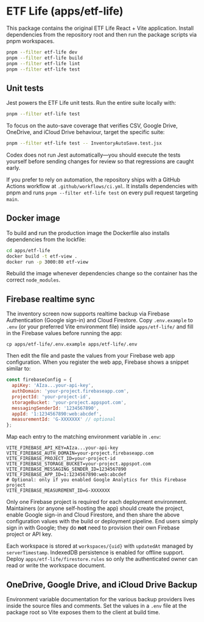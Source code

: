 # ETF Life (apps/etf-life)

This package contains the original ETF Life React + Vite application. Install dependencies from the repository root and then run the package scripts via pnpm workspaces.

```bash
pnpm --filter etf-life dev
pnpm --filter etf-life build
pnpm --filter etf-life lint
pnpm --filter etf-life test
```

## Unit tests

Jest powers the ETF Life unit tests. Run the entire suite locally with:

```bash
pnpm --filter etf-life test
```

To focus on the auto-save coverage that verifies CSV, Google Drive, OneDrive, and iCloud Drive behaviour, target the specific suite:

```bash
pnpm --filter etf-life test -- InventoryAutoSave.test.jsx
```

Codex does not run Jest automatically—you should execute the tests yourself before sending changes for review so that regressions are caught early.

If you prefer to rely on automation, the repository ships with a GitHub Actions workflow at `.github/workflows/ci.yml`. It installs dependencies with pnpm and runs `pnpm --filter etf-life test` on every pull request targeting `main`.

## Docker image

To build and run the production image the Dockerfile also installs dependencies from the lockfile:

```bash
cd apps/etf-life
docker build -t etf-view .
docker run -p 3000:80 etf-view
```

Rebuild the image whenever dependencies change so the container has the correct `node_modules`.

## Firebase realtime sync

The inventory screen now supports realtime backup via Firebase Authentication (Google sign-in) and Cloud Firestore. Copy `.env.example` to `.env` (or your preferred Vite environment file) inside `apps/etf-life/` and fill in the Firebase values before running the app:

```
cp apps/etf-life/.env.example apps/etf-life/.env
```

Then edit the file and paste the values from your Firebase web app configuration. When you register the web app, Firebase shows a snippet similar to:

```js
const firebaseConfig = {
  apiKey: 'AIza...your-api-key',
  authDomain: 'your-project.firebaseapp.com',
  projectId: 'your-project-id',
  storageBucket: 'your-project.appspot.com',
  messagingSenderId: '1234567890',
  appId: '1:1234567890:web:abcdef',
  measurementId: 'G-XXXXXXX' // optional
};
```

Map each entry to the matching environment variable in `.env`:

```
VITE_FIREBASE_API_KEY=AIza...your-api-key
VITE_FIREBASE_AUTH_DOMAIN=your-project.firebaseapp.com
VITE_FIREBASE_PROJECT_ID=your-project-id
VITE_FIREBASE_STORAGE_BUCKET=your-project.appspot.com
VITE_FIREBASE_MESSAGING_SENDER_ID=1234567890
VITE_FIREBASE_APP_ID=1:1234567890:web:abcdef
# Optional: only if you enabled Google Analytics for this Firebase project
VITE_FIREBASE_MEASUREMENT_ID=G-XXXXXXX
```

Only one Firebase project is required for each deployment environment. Maintainers (or anyone self-hosting the app) should create the project, enable Google sign-in and Cloud Firestore, and then share the above configuration values with the build or deployment pipeline. End users simply sign in with Google; they do **not** need to provision their own Firebase project or API key.

Each workspace is stored at `workspaces/{uid}` with `updatedAt` managed by `serverTimestamp`. IndexedDB persistence is enabled for offline support. Deploy `apps/etf-life/firestore.rules` so only the authenticated owner can read or write the workspace document.

## OneDrive, Google Drive, and iCloud Drive Backup

Environment variable documentation for the various backup providers lives inside the source files and comments. Set the values in a `.env` file at the package root so Vite exposes them to the client at build time.
